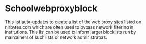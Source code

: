 # Schoolwebproxyblock
This list auto-updates to create a list of the web proxy sites listed on nirbytes.com which are often used to bypass network filtering in institutions. This list can be used to inform larger blocklists run by maintainers of such lists or network administrators.
